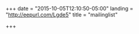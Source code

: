 +++
date = "2015-10-05T12:10:50-05:00"
landing = "http://eepurl.com/Lgde5"
title = "mailinglist"

+++
